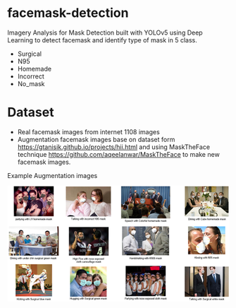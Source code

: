 # facemask-detection
Imagery Analysis for Mask Detection built with YOLOv5 using Deep Learning to detect facemask and identify type of mask in 5 class. 
- Surgical
- N95
- Homemade
- Incorrect
- No_mask

# Dataset
- Real facemask images from internet 1108 images
- Augmentation facemask images base on dataset form https://gtanisik.github.io/projects/hii.html and using MaskTheFace technique https://github.com/aqeelanwar/MaskTheFace to make new facemask images.

Example Augmentation images

![Picture1](https://github.com/KritsanaMike/facemask-detection/blob/36c7974a7b78ec583d5b627dffbbe11c0521f4fd/Example%20Images/Picture1.png)
